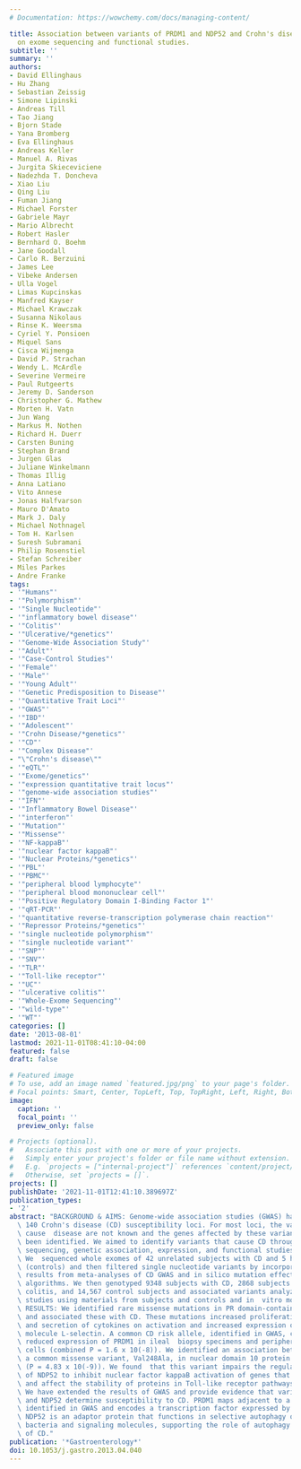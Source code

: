 ```yaml
---
# Documentation: https://wowchemy.com/docs/managing-content/

title: Association between variants of PRDM1 and NDP52 and Crohn's disease, based
  on exome sequencing and functional studies.
subtitle: ''
summary: ''
authors:
- David Ellinghaus
- Hu Zhang
- Sebastian Zeissig
- Simone Lipinski
- Andreas Till
- Tao Jiang
- Bjorn Stade
- Yana Bromberg
- Eva Ellinghaus
- Andreas Keller
- Manuel A. Rivas
- Jurgita Skieceviciene
- Nadezhda T. Doncheva
- Xiao Liu
- Qing Liu
- Fuman Jiang
- Michael Forster
- Gabriele Mayr
- Mario Albrecht
- Robert Hasler
- Bernhard O. Boehm
- Jane Goodall
- Carlo R. Berzuini
- James Lee
- Vibeke Andersen
- Ulla Vogel
- Limas Kupcinskas
- Manfred Kayser
- Michael Krawczak
- Susanna Nikolaus
- Rinse K. Weersma
- Cyriel Y. Ponsioen
- Miquel Sans
- Cisca Wijmenga
- David P. Strachan
- Wendy L. McArdle
- Severine Vermeire
- Paul Rutgeerts
- Jeremy D. Sanderson
- Christopher G. Mathew
- Morten H. Vatn
- Jun Wang
- Markus M. Nothen
- Richard H. Duerr
- Carsten Buning
- Stephan Brand
- Jurgen Glas
- Juliane Winkelmann
- Thomas Illig
- Anna Latiano
- Vito Annese
- Jonas Halfvarson
- Mauro D'Amato
- Mark J. Daly
- Michael Nothnagel
- Tom H. Karlsen
- Suresh Subramani
- Philip Rosenstiel
- Stefan Schreiber
- Miles Parkes
- Andre Franke
tags:
- '"Humans"'
- '"Polymorphism"'
- '"Single Nucleotide"'
- '"inflammatory bowel disease"'
- '"Colitis"'
- '"Ulcerative/*genetics"'
- '"Genome-Wide Association Study"'
- '"Adult"'
- '"Case-Control Studies"'
- '"Female"'
- '"Male"'
- '"Young Adult"'
- '"Genetic Predisposition to Disease"'
- '"Quantitative Trait Loci"'
- '"GWAS"'
- '"IBD"'
- '"Adolescent"'
- '"Crohn Disease/*genetics"'
- '"CD"'
- '"Complex Disease"'
- "\"Crohn's disease\""
- '"eQTL"'
- '"Exome/genetics"'
- '"expression quantitative trait locus"'
- '"genome-wide association studies"'
- '"IFN"'
- '"Inflammatory Bowel Disease"'
- '"interferon"'
- '"Mutation"'
- '"Missense"'
- '"NF-kappaB"'
- '"nuclear factor kappaB"'
- '"Nuclear Proteins/*genetics"'
- '"PBL"'
- '"PBMC"'
- '"peripheral blood lymphocyte"'
- '"peripheral blood mononuclear cell"'
- '"Positive Regulatory Domain I-Binding Factor 1"'
- '"qRT-PCR"'
- '"quantitative reverse-transcription polymerase chain reaction"'
- '"Repressor Proteins/*genetics"'
- '"single nucleotide polymorphism"'
- '"single nucleotide variant"'
- '"SNP"'
- '"SNV"'
- '"TLR"'
- '"Toll-like receptor"'
- '"UC"'
- '"ulcerative colitis"'
- '"Whole-Exome Sequencing"'
- '"wild-type"'
- '"WT"'
categories: []
date: '2013-08-01'
lastmod: 2021-11-01T08:41:10-04:00
featured: false
draft: false

# Featured image
# To use, add an image named `featured.jpg/png` to your page's folder.
# Focal points: Smart, Center, TopLeft, Top, TopRight, Left, Right, BottomLeft, Bottom, BottomRight.
image:
  caption: ''
  focal_point: ''
  preview_only: false

# Projects (optional).
#   Associate this post with one or more of your projects.
#   Simply enter your project's folder or file name without extension.
#   E.g. `projects = ["internal-project"]` references `content/project/deep-learning/index.md`.
#   Otherwise, set `projects = []`.
projects: []
publishDate: '2021-11-01T12:41:10.389697Z'
publication_types:
- '2'
abstract: "BACKGROUND & AIMS: Genome-wide association studies (GWAS) have identified\
  \ 140 Crohn's disease (CD) susceptibility loci. For most loci, the variants that\
  \ cause  disease are not known and the genes affected by these variants have not\
  \ been identified. We aimed to identify variants that cause CD through detailed\
  \ sequencing, genetic association, expression, and functional studies. METHODS:\
  \ We  sequenced whole exomes of 42 unrelated subjects with CD and 5 healthy subjects\
  \ (controls) and then filtered single nucleotide variants by incorporating association\
  \ results from meta-analyses of CD GWAS and in silico mutation effect prediction\
  \ algorithms. We then genotyped 9348 subjects with CD, 2868 subjects with ulcerative\
  \ colitis, and 14,567 control subjects and associated variants analyzed in functional\
  \ studies using materials from subjects and controls and in  vitro model systems.\
  \ RESULTS: We identified rare missense mutations in PR domain-containing 1 (PRDM1)\
  \ and associated these with CD. These mutations increased proliferation of T cells\
  \ and secretion of cytokines on activation and increased expression of the adhesion\
  \ molecule L-selectin. A common CD risk allele, identified in GWAS, correlated with\
  \ reduced expression of PRDM1 in ileal  biopsy specimens and peripheral blood mononuclear\
  \ cells (combined P = 1.6 x 10(-8)). We identified an association between CD and\
  \ a common missense variant, Val248Ala, in nuclear domain 10 protein 52 (NDP52)\
  \ (P = 4.83 x 10(-9)). We found  that this variant impairs the regulatory functions\
  \ of NDP52 to inhibit nuclear factor kappaB activation of genes that regulate inflammation\
  \ and affect the stability of proteins in Toll-like receptor pathways. CONCLUSIONS:\
  \ We have extended the results of GWAS and provide evidence that variants in PRDM1\
  \ and NDP52 determine susceptibility to CD. PRDM1 maps adjacent to a CD interval\
  \ identified in GWAS and encodes a transcription factor expressed by T and B cells.\
  \ NDP52 is an adaptor protein that functions in selective autophagy of intracellular\
  \ bacteria and signaling molecules, supporting the role of autophagy  in the pathogenesis\
  \ of CD."
publication: '*Gastroenterology*'
doi: 10.1053/j.gastro.2013.04.040
---
```

